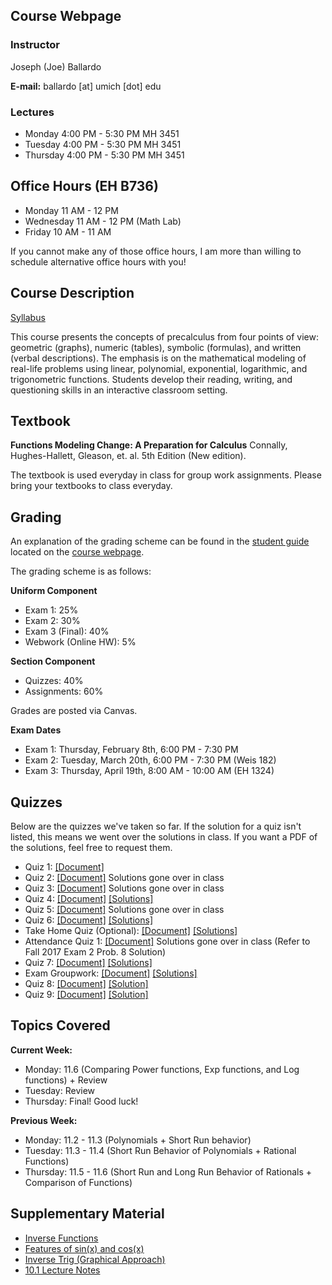 ## Course Webpage

### Instructor
Joseph (Joe) Ballardo

**E-mail:** ballardo [at] umich [dot] edu

### Lectures
- Monday 4:00 PM - 5:30 PM MH 3451
- Tuesday 4:00 PM - 5:30 PM MH 3451
- Thursday 4:00 PM - 5:30 PM MH 3451

## Office Hours (EH B736)
- Monday 11 AM - 12 PM
- Wednesday 11 AM - 12 PM (Math Lab)
- Friday 10 AM - 11 AM

If you cannot make any of those office hours, I am more than willing to schedule alternative office hours with you!

## Course Description

[Syllabus](Math105_W18_Syllabus.pdf)

This course presents the concepts of precalculus from four points of view: geometric (graphs), numeric (tables), symbolic (formulas), and written (verbal descriptions). The emphasis is on the mathematical modeling of real-life problems using linear, polynomial, exponential, logarithmic, and trigonometric functions. Students develop their reading, writing, and questioning skills in an interactive classroom setting.

## Textbook 

**Functions Modeling Change: A Preparation for Calculus**  Connally, Hughes-Hallett, Gleason, et. al. 5th Edition (New edition).


The textbook is used everyday in class for group work assignments. Please bring your textbooks to class everyday.

## Grading

An explanation of the grading scheme can be found in the [student guide](http://www.math.lsa.umich.edu/courses/sg/) located on the [course webpage](http://www.math.lsa.umich.edu/courses/105/). 

The grading scheme is as follows:

**Uniform Component**
- Exam 1: 25%
- Exam 2: 30%
- Exam 3 (Final): 40%
- Webwork (Online HW): 5%

**Section Component**
- Quizzes: 40%
- Assignments: 60%

Grades are posted via Canvas.

**Exam Dates**
- Exam 1: Thursday, February 8th, 6:00 PM - 7:30 PM
- Exam 2: Tuesday, March 20th, 6:00 PM - 7:30 PM (Weis 182)
- Exam 3: Thursday, April 19th, 8:00 AM - 10:00 AM (EH 1324)

## Quizzes

Below are the quizzes we've taken so far. If the solution for a quiz isn't listed, this means we went over the solutions in class. If you want a PDF of the solutions, feel free to request them.
- Quiz 1: [\[Document\]](105StudentGuideQuizSample.pdf)
- Quiz 2: [\[Document\]](Quiz2.pdf) Solutions gone over in class
- Quiz 3: [\[Document\]](Quiz3_2.pdf) Solutions gone over in class
- Quiz 4: [\[Document\]](Quiz_4_2.pdf) [\[Solutions\]](Quiz4_2_solution.pdf)
- Quiz 5: [\[Document\]](Quiz5_2.pdf) Solutions gone over in class
- Quiz 6: [\[Document\]](Quiz6.pdf) [\[Solutions\]](Quiz_6_soln.pdf)
- Take Home Quiz (Optional): [\[Document\]](Take_Home_Quiz.pdf) [\[Solutions\]](Take_Home_Quiz_Sol.pdf)
- Attendance Quiz 1: [\[Document\]](Attendance_Quiz_1.pdf) Solutions gone over in class (Refer to Fall 2017 Exam 2 Prob. 8 Solution)
- Quiz 7: [\[Document\]](Quiz_7_2.pdf) [\[Solutions\]](Quiz_7_Sol.pdf)
- Exam Groupwork: [\[Document\]](Exam_Groupwork.pdf) [\[Solutions\]](Exam_Groupwork_Solution.pdf)
- Quiz 8: [\[Document\]](Quiz_8_2.pdf) [\[Solution\]](Quiz_8_Sol.pdf)
- Quiz 9: [\[Document\]](Quiz_9_2.pdf) [\[Solution\]](Quiz_9_2_sol.pdf)

## Topics Covered

**Current Week:**
- Monday: 11.6 (Comparing Power functions, Exp functions, and Log functions) + Review
- Tuesday: Review
- Thursday: Final! Good luck!

**Previous Week:**
- Monday: 11.2 - 11.3 (Polynomials + Short Run behavior)
- Tuesday: 11.3 - 11.4 (Short Run Behavior of Polynomials + Rational Functions)
- Thursday: 11.5 - 11.6 (Short Run and Long Run Behavior of Rationals + Comparison of Functions)

## Supplementary Material
- [Inverse Functions](inverse_functions.pdf)
- [Features of sin(x) and cos(x)](Sinusoidal_Features.pdf)
- [Inverse Trig (Graphical Approach)](7_8_9_1_supplement.pdf)
- [10.1 Lecture Notes](10_1_Lecture_Notes.pdf)
